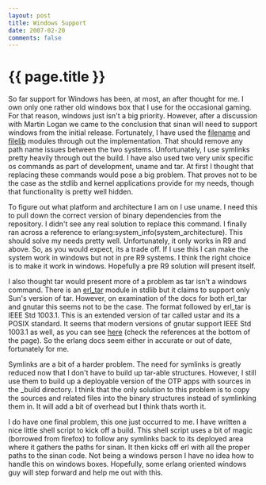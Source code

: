 ```yaml
---
layout: post
title: Windows Support
date: 2007-02-20
comments: false
---
```


{{ page.title }}
================

So far support for Windows has been, at most, an after thought for
me. I own only one rather old windows box that I use for the
occasional gaming. For that reason, windows just isn't a big
priority. However, after a discussion with Martin Logan we came to the
conclusion that sinan will need to support windows from the initial
release. Fortunately, I have used the
[filename](http://www.erlang.org/doc/doc-5.5.3/lib/stdlib-1.14.3/doc/html/filename.html)
and
[filelib](http://www.erlang.org/doc/doc-5.5.3/lib/stdlib-1.14.3/doc/html/filelib.html)
modules through out the implementation. That should remove any path
name issues between the two systems. Unfortunately, I use symlinks
pretty heavily through out the build. I have also used two very unix
specific os commands as part of development, uname and tar. At first I
thought that replacing these commands would pose a big problem. That
proves not to be the case as the stdlib and kernel applications
provide for my needs, though that functionality is pretty well hidden.

To figure out what platform and architecture I am on I use uname. I
need this to pull down the correct version of binary dependencies from
the repository. I didn't see any real solution to replace this
command. I finally ran across a reference to
erlang:system\_info(system\_architecture). This should solve my needs
pretty well. Unfortunately, it only works in R9 and above. So, as you
would expect, its a trade off. If I use this I can make the system
work in windows but not in pre R9 systems. I think the right choice is
to make it work in windows. Hopefully a pre R9 solution will present
itself.

I also thought tar would present more of a problem as tar isn't a
windows command. There is an
[erl\_tar](http://www.erlang.org/doc/doc-5.5.3/lib/stdlib-1.14.3/doc/html/erl_tar.html)
module in stdlib but it claims to support only Sun's version of
tar. However, on examination of the docs for both erl\_tar and gnutar
this seems not to be the case. The format followed by erl\_tar is IEEE
Std 1003.1. This is an extended version of tar called ustar and its a
POSIX standard. It seems that modern versions of gnutar support IEEE
Std 1003.1 as well, as you can see
[here](http://www.gnu.org/software/tar/manual/html_node/tar_134.html)
(check the references at the bottom of the page). So the erlang docs
seem either in accurate or out of date, fortunately for me.

Symlinks are a bit of a harder problem. The need for symlinks is
greatly reduced now that I don't have to build up tar-able
structures. However, I still use them to build up a deployable version
of the OTP apps with sources in the \_build directory. I think that
the only solution to this problem is to copy the sources and related
files into the binary structures instead of symlinking them in. It
will add a bit of overhead but I think thats worth it.

I do have one final problem, this one just occurred to me. I have
written a nice little shell script to kick off a build. This shell
script uses a bit of magic (borrowed from firefox) to follow any
symlinks back to its deployed area where it gathers the paths for
sinan. It then kicks off erl with all the proper paths to the sinan
code. Not being a windows person I have no idea how to handle this on
windows boxes. Hopefully, some erlang oriented windows guy will step
forward and help me out with this.
